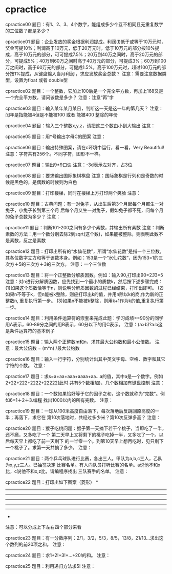 # cpractice

cpractice00
题目：有1、2、3、4个数字，能组成多少个互不相同且无重复数字的三位数？都是多少？

cpractice01
题目：企业发放的奖金根据利润提成。利润(I)低于或等于10万元时，奖金可提10%；利润高于10万元，低于20万元时，低于10万元的部分按10%提成，高于10万元的部分，可可提成7.5%；20万到40万之间时，高于20万元的部分，可提成5%；40万到60万之间时高于40万元的部分，可提成3%；60万到100万之间时，高于60万元的部分，可提成1.5%，高于100万元时，超过100万元的部分按1%提成，从键盘输入当月利润I，求应发放奖金总数？
注意：需要注意数据类型，设置为float 或者 double型

cpractice02
题目：一个整数，它加上100后是一个完全平方数，再加上168又是一个完全平方数，请问该数是多少？
注意：注意“再”字

cpractice03
题目：输入某年某月某日，判断这一天是这一年的第几天？
注意：闰年是指能被4但是不能被100 或者 能被400 整除的年份

cpractice04
题目：输入三个整数x,y,z，请把这三个数由小到大输出
注意：

cpractice05
题目：用*号输出字母C的图案
注意：

cpractice06
题目：输出特殊图案，请在c环境中运行，看一看，Very Beautiful!
注意：字符共有256个。不同字符，图形不一样。

cpractice07
题目：输出9*9口诀
注意：-3d表示左对齐，占3位

cpractice08
题目：要求输出国际象棋棋盘
注意：国际象棋是行列和是奇数的时候是黑色的，是偶数的时候则为白色

cpractice09
题目：打印楼梯，同时在楼梯上方打印两个笑脸
注意：

cpractice10
题目：古典问题：有一对兔子，从出生后第3个月起每个月都生一对兔子，小兔子长到第三个月
后每个月又生一对兔子，假如兔子都不死，问每个月的兔子总数为多少？
注意：

cpractice11
题目：判断101-200之间有多少个素数，并输出所有素数
注意：判断素数的方法：用一个数分别去除2到sqrt(这个数)，如果能被整除，则表明此数不是素数，反之是素数

cpractice12
题目：打印出所有的“水仙花数”，所谓“水仙花数”是指一个三位数，其各位数字立方和等于该数本身。例如：153是一个“水仙花数”，因为153=1的三次方＋5的三次方＋3的三次方。
注意：一个三位数

cpractice13
题目：将一个正整数分解质因数。例如：输入90,打印出90=2*3*3*5
注意：对n进行分解质因数，应先找到一个最小的质数k，然后按下述步骤完成： 
(1)如果这个质数恰等于n，则说明分解质因数的过程已经结束，打印出即可。
(2)如果n不等于k，但n能被k整除，则应打印出k的值，并用n除以k的商,作为新的正整数n,
重复执行第一步。
(3)如果n不能被k整除，则用k+1作为k的值,重复执行第一步。

cpractice14
题目：利用条件运算符的嵌套来完成此题：学习成绩>=90分的同学用A表示，60-89分之间的用B表示，60分以下的用C表示。
注意：(a>b)?a:b这是条件运算符的基本例子

cpractice15
题目：输入两个正整数m和n，求其最大公约数和最小公倍数。
注意：最大公倍数 = (m*n) /最大公约数

cpractice16
题目：输入一行字符，分别统计出其中英文字母、空格、数字和其它字符的个数。
注意：

cpractice17
题目：求s=a+aa+aaa+aaaa+aa...a的值，其中a是一个数字。例如2+22+222+2222+22222(此时
共有5个数相加)，几个数相加有键盘控制
注意：

cpractice18
题目：一个数如果恰好等于它的因子之和，这个数就称为“完数”。例如6=1＋2＋3.编程
找出1000以内的所有完数。
注意：

cpractice19
题目：一球从100米高度自由落下，每次落地后反跳回原高度的一半；再落下，求它在
第10次落地时，共经过多少米？第10次反弹多高？
注意：

cpractice20
题目：猴子吃桃问题：猴子第一天摘下若干个桃子，当即吃了一半，还不瘾，又多吃了一个
第二天早上又将剩下的桃子吃掉一半，又多吃了一个。以后每天早上都吃了前一天剩下
的一半零一个。到第10天早上想再吃时，见只剩下一个桃子了。求第一天共摘了多少。
注意：

cpractice21
题目：两个乒乓球队进行比赛，各出三人。甲队为a,b,c三人，乙队为x,y,z三人。已抽签决定
比赛名单。有人向队员打听比赛的名单。a说他不和x比，c说他不和x,z比，请编程序找出
三队赛手的名单。 
注意：

cpractice22
题目：打印出如下图案（菱形）
   *
  ***
 *****
*******
 *****
  ***
   *
注意：可以分成上下左右四个部分来看

cpractice23
题目：有一分数序列：2/1，3/2，5/3，8/5，13/8，21/13...求出这个数列的前20项之和。 
注意：

cpractice24
题目：求1+2!+3!+...+20!的和。 
注意：

cpractice25
题目：利用递归方法求5! 
注意：


